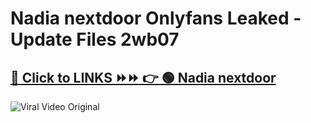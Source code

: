 
 # Nadia nextdoor Onlyfans Leaked - Update Files 2wb07

## <h2><a href="https://clipsfans.com/Nadia_nextdoor&ref=git">🔗 Click to LINKS ⏩⏩ 👉 🟢 Nadia nextdoor </a></h2>

<a href="https://clipsfans.com/Nadia_nextdoor&ref=git" rel="nofollow" data-target="animated-image.originalLink"><img src="https://i.ibb.co.com/xMMVF88/686577567.gif" alt="Viral Video Original" style="max-width: 100%; display: inline-block;" data-target="animated-image.originalImage"></a>

